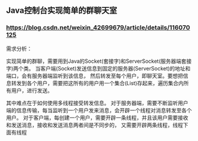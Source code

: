 ## Java控制台实现简单的群聊天室

### https://blog.csdn.net/weixin_42699679/article/details/116070125

需求分析：

实现简单的群聊，需要用到Java的Socket(套接字)和ServerSocket(服务器端套接字)两个类。
当客户端(Socket)发送信息到固定的服务器(ServerSocket)的地址和端口，会有服务器端监听到该信息，
然后转发至每个用户，即聊天室。要想把信息转发到各个用户，需要把这所有的用户用一个集合(List)存起来，遍历集合内所有用户，进行发送。

其中难点在于如何使用多线程接受转发信息。
对于服务器端，需要不断监听用户端的信息传输，每当监听到一个用户发来消息，会开辟一个线程对消息转发至各个用户。
对于客户端，每创建一个用户，需要开辟一条线程，并且该用户需要接收和发送消息，接收和发送消息两者间是不同步的，
又需要开辟两条线程，线程下面有线程